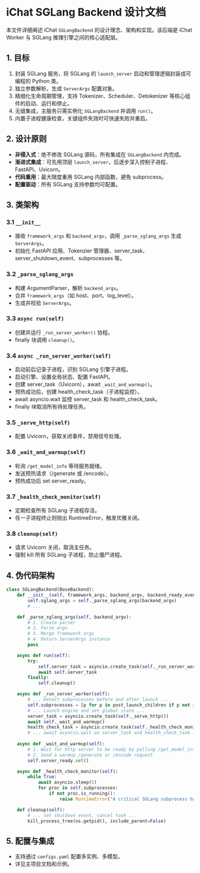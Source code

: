 # iChat SGLang Backend 设计文档

本文件详细阐述 iChat `SGLangBackend` 的设计理念、架构和实现。该后端是 iChat Worker 与 SGLang 推理引擎之间的核心适配层。

## 1. 目标

1.  封装 SGLang 服务，将 SGLang 的 `launch_server` 启动和管理逻辑封装成可编程的 Python 类。
2.  独立参数解析，生成 `ServerArgs` 配置对象。
3.  精细化生命周期管理，支持 Tokenizer、Scheduler、Detokenizer 等核心组件的启动、运行和停止。
4.  无缝集成，主服务只需实例化 `SGLangBackend` 并调用 `run()`。
5.  内置子进程健康检查，关键组件失效时可快速失败并重启。

## 2. 设计原则

- **非侵入式**：绝不修改 SGLang 源码，所有集成在 `SGLangBackend` 内完成。
- **渐进式集成**：可先用顶层 `launch_server`，后逐步深入控制子进程、FastAPI、Uvicorn。
- **代码重用**：最大限度重用 SGLang 内部函数，避免 subprocess。
- **配置驱动**：所有 SGLang 支持参数均可配置。

## 3. 类架构

### 3.1 `__init__`
- 接收 `framework_args` 和 `backend_argv`，调用 `_parse_sglang_args` 生成 `ServerArgs`。
- 初始化 FastAPI 应用、Tokenzier 管理器、server_task、server_shutdown_event、subprocesses 等。

### 3.2 `_parse_sglang_args`
- 构建 ArgumentParser，解析 `backend_argv`。
- 合并 `framework_args`（如 host、port、log_level）。
- 生成并校验 `ServerArgs`。

### 3.3 `async run(self)`
- 创建并运行 `_run_server_worker()` 协程。
- finally 块调用 `cleanup()`。

### 3.4 `async _run_server_worker(self)`
- 启动前后记录子进程，识别 SGLang 引擎子进程。
- 启动引擎、设置全局状态、配置 FastAPI。
- 创建 server_task（Uvicorn），await `_wait_and_warmup()`。
- 预热成功后，创建 health_check_task（子进程监控）。
- await asyncio.wait 监控 server_task 和 health_check_task。
- finally 块取消所有待处理任务。

### 3.5 `_serve_http(self)`
- 配置 Uvicorn，获取关闭事件，禁用信号处理。

### 3.6 `_wait_and_warmup(self)`
- 轮询 `/get_model_info` 等待服务就绪。
- 发送预热请求（/generate 或 /encode）。
- 预热成功后 set server_ready。

### 3.7 `_health_check_monitor(self)`
- 定期检查所有 SGLang 子进程存活。
- 任一子进程终止则抛出 RuntimeError，触发优雅关闭。

### 3.8 `cleanup(self)`
- 请求 Uvicorn 关闭，取消主任务。
- 强制 kill 所有 SGLang 子进程，防止僵尸进程。

## 4. 伪代码架构

```python
class SGLangBackend(BaseBackend):
    def __init__(self, framework_args, backend_argv, backend_ready_event):
        self.sglang_args = self._parse_sglang_args(backend_argv)
        # ...

    def _parse_sglang_args(self, backend_argv):
        # 1. Create parser
        # 2. Parse argv
        # 3. Merge framework args
        # 4. Return ServerArgs instance
        pass

    async def run(self):
        try:
            self.server_task = asyncio.create_task(self._run_server_worker())
            await self.server_task
        finally:
            self.cleanup()

    async def _run_server_worker(self):
        # ... Detect subprocesses before and after launch ...
        self.subprocesses = [p for p in post_launch_children if p not in pre_launch_children]
        # ... Launch engine and set global state ...
        server_task = asyncio.create_task(self._serve_http())
        await self._wait_and_warmup()
        health_check_task = asyncio.create_task(self._health_check_monitor())
        # ... await asyncio.wait on server_task and health_check_task ...
    
    async def _wait_and_warmup(self):
        # 1. Wait for http server to be ready by polling /get_model_info
        # 2. Send a warmup /generate or /encode request.
        self.server_ready.set()

    async def _health_check_monitor(self):
        while True:
            await asyncio.sleep(5)
            for proc in self.subprocesses:
                if not proc.is_running():
                    raise RuntimeError("A critical SGLang subprocess has failed.")

    def cleanup(self):
        # ... set shutdown event, cancel task ...
        kill_process_tree(os.getpid(), include_parent=False)
```

## 5. 配置与集成

- 支持通过 `configs.yaml` 配置多实例、多模型。
- 详见主项目文档和示例。
